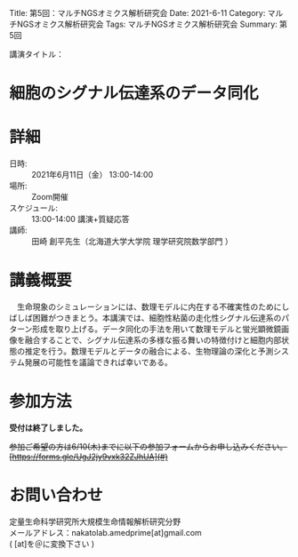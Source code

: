 Title: 第5回：マルチNGSオミクス解析研究会
Date: 2021-6-11
Category: マルチNGSオミクス解析研究会
Tags: マルチNGSオミクス解析研究会
Summary: 第5回

<div class="detail">
  <dl>
    <dt>講演タイトル：</dt>
    <h1 class="Title">細胞のシグナル伝達系のデータ同化</h1>
  </dl>
</div>



# 詳細

<div class="detail">
  <dl>
    <dt>日時:</dt>
      <dd class="date">2021年6月11日（金） 13:00-14:00</dd>
    <dt>場所:</dt>
      <dd>Zoom開催</dd>
    <dt>スケジュール:</dt>
    <dd>13:00-14:00 講演+質疑応答</dd>
    <dt>講師:</dt>
      <dd class="Speaker">田崎 創平先生（北海道大学大学院 理学研究院数学部門 ）</dd>
  </dl>
</div>






# 講義概要

　生命現象のシミュレーションには、数理モデルに内在する不確実性のためにしばしば困難がつきまとう。本講演では、細胞性粘菌の走化性シグナル伝達系のパターン形成を取り上げる。データ同化の手法を用いて数理モデルと蛍光顕微鏡画像を融合することで、シグナル伝達系の多様な振る舞いの特徴付けと細胞内部状態の推定を行う。数理モデルとデータの融合による、生物理論の深化と予測システム発展の可能性を議論できれば幸いである。




# 参加方法
<strong>受付は終了しました。</strong></br>

<s>参加ご希望の方は6/10(木)までに以下の参加フォームからお申し込みください。<br>[https://forms.gle/UgJ2jy9vxk32ZJhUA](#)</s>

# お問い合わせ
定量生命科学研究所大規模生命情報解析研究分野<br>
メールアドレス：nakatolab.amedprime[at]gmail.com<br>
( [at]を＠に変換下さい )